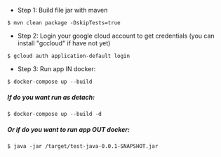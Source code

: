 * Step 1: Build file jar with maven

```
$ mvn clean package -DskipTests=true
```

* Step 2: Login your google cloud account to get credentials (you can install "gccloud" if have not yet)
```
$ gcloud auth application-default login
```  
* Step 3: Run app IN docker:

```
$ docker-compose up --build
```

##### If do you want run as detach:

```
$ docker-compose up --build -d
```
##### Or if do you want to run app OUT docker:

```
$ java -jar /target/test-java-0.0.1-SNAPSHOT.jar
```